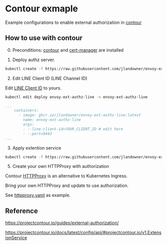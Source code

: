 # Contour exmaple

Example configurations to enable external authorization in [contour](https://projectcontour.io/)

## How to use with contour

0. Preconditions: [contour](https://projectcontour.io/getting-started/) and [cert-manager](https://cert-manager.io/docs/installation/) are installed

1. Deploy authz server.

```sh
kubectl create -f https://raw.githubusercontent.com/jlandowner/envoy-ext-authz-line/main/kubernetes/authz-server-cert-manager.yaml
```

2. Edit LINE Client ID (LINE Channel ID)

Edit [LINE Client ID](https://developers.line.biz/en/reference/line-login) to yours.

```sh
kubectl edit deploy envoy-ext-authz-line -n envoy-ext-authz-line
```

```yaml
...
    containers:
      - image: ghcr.io/jlandowner/envoy-ext-authz-line:latest
        name: envoy-ext-authz-line
        args:
        - --line-client-id=YOUR_CLIENT_ID # edit here
        - --port=9443
...
```

3. Apply extention service

```sh
kubectl create -f https://raw.githubusercontent.com/jlandowner/envoy-ext-authz-line/main/kubernetes/contour/extention-service.yaml
```

5. Create your own HTTPProxy with authorization

Contour [HTTPProxy](https://projectcontour.io/docs/latest/config/fundamentals/) is an alternative to Kubernetes Ingress.

Bring your own HTTPProxy and update to use authorization.

See [httpproxy.yaml](https://github.com/jlandowner/envoy-ext-authz-line/blob/main/kubernetes/contour/httpproxy.yaml) as example. 

## Reference

https://projectcontour.io/guides/external-authorization/

https://projectcontour.io/docs/latest/config/api/#projectcontour.io/v1.ExtensionService
